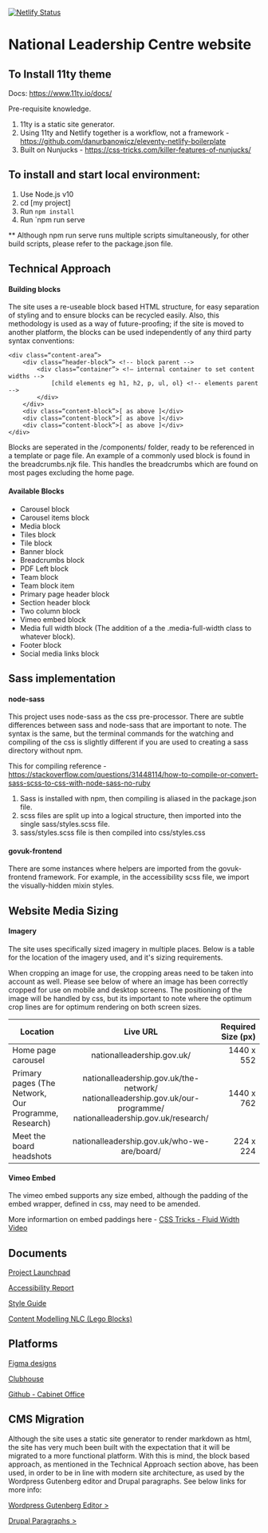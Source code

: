 [![Netlify Status](https://api.netlify.com/api/v1/badges/bbf28a84-4bdb-407b-a2fa-32628d27fa3d/deploy-status)](https://app.netlify.com/sites/eleventy-netlify-boilerplate/deploys)

# National Leadership Centre website

## To Install 11ty theme
Docs: https://www.11ty.io/docs/

Pre-requisite knowledge.

1. 11ty is a static site generator.
2. Using 11ty and Netlify together is a workflow, not a framework - https://github.com/danurbanowicz/eleventy-netlify-boilerplate
3. Built on Nunjucks - https://css-tricks.com/killer-features-of-nunjucks/

## To install and start local environment:
1. Use Node.js v10
2. cd [my project]
3. Run `npm install`
4. Run `npm run serve

** Although npm run serve runs multiple scripts simultaneously, for other build scripts, please refer to the package.json file.

## Technical Approach
#### Building blocks
The site uses a re-useable block based HTML structure, for easy separation of styling and to ensure blocks can be recycled easily. Also, this methodology is used as a way of future-proofing; if the site is moved to another platform, the blocks can be used independently of any third party syntax conventions:

	<div class=“content-area”>
		<div class=“header-block”> <!-- block parent -->
			<div class=“container”> <!— internal container to set content widths -->  
				[child elements eg h1, h2, p, ul, ol} <!-- elements parent -->
			</div>
		</div>
		<div class=“content-block”>[ as above ]</div>
		<div class=“content-block”>[ as above ]</div>
		<div class=“content-block”>[ as above ]</div>
	</div>

Blocks are seperated in the /components/ folder, ready to be referenced in a template or page file. An example of a commonly used block is found in the breadcrumbs.njk file. This handles the breadcrumbs which are found on most pages excluding the home page.

#### Available Blocks
- Carousel block
- Carousel items block
- Media block
- Tiles block
- Tile block
- Banner block
- Breadcrumbs block
- PDF Left block
- Team block
- Team block item
- Primary page header block
- Section header block
- Two column block
- Vimeo embed block
- Media full width block (The addition of a the .media-full-width class to whatever block).
- Footer block
- Social media links block

## Sass implementation
#### node-sass
This project uses node-sass as the css pre-processor. There are subtle differences between sass and node-sass that are important to note. The syntax is the same, but the terminal commands for the watching and compiling of the css is slightly different if you are used to creating a sass directory without npm.

This for compiling reference - https://stackoverflow.com/questions/31448114/how-to-compile-or-convert-sass-scss-to-css-with-node-sass-no-ruby

1. Sass is installed with npm, then compiling is aliased in the package.json file.
2. scss files are split up into a logical structure, then imported into the single sass/styles.scss file.
3. sass/styles.scss file is then compiled into css/styles.css

#### govuk-frontend
There are some instances where helpers are imported from the govuk-frontend framework. For example, in the accessibility scss file, we import the visually-hidden mixin styles.

## Website Media Sizing
#### Imagery

The site uses specifically sized imagery in multiple places. Below is a table for the location of the imagery used, and it's sizing requirements.

When cropping an image for use, the cropping areas need to be taken into account as well. Please see below of where an image has been correctly cropped for use on mobile and desktop screens. The positioning of the image will be handled by css, but its important to note where the optimum crop lines are for optimum rendering on both screen sizes.

| Location                                             | Live URL                                                                                                            | Required Size (px)  |
| -----------------------------------------------------|:-------------------------------------------------------------------------------------------------------------------:| -------------------:|
| Home page carousel	                               | nationalleadership.gov.uk/                                                                                          | 1440 x 552          |
| Primary pages (The Network, Our Programme, Research) | nationalleadership.gov.uk/the-network/ nationalleadership.gov.uk/our-programme/ nationalleadership.gov.uk/research/ | 1440 x 762          |
| Meet the board headshots                             | nationalleadership.gov.uk/who-we-are/board/                                                                         | 224 x 224           |

#### Vimeo Embed
The vimeo embed supports any size embed, although the padding of the embed wrapper, defined in css, may need to be amended.

More informartion on embed paddings here - <a target="_blank" href="https://css-tricks.com/NetMag/FluidWidthVideo/Article-FluidWidthVideo.php">CSS Tricks - Fluid Width Video</a>

## Documents

<a target="_blank" href="https://docs.google.com/document/d/1tJeeV33Q6Vxt8RVTmCUvgRMaFGkGsCHxezalOTrfg-Y/edit?usp=sharing"> Project Launchpad </a>

<a target="_blank" href="https://drive.google.com/file/d/1lKA-CzW9Av9XN6Hk1y7_e8ACbWOuQ049/view"> Accessibility Report </a>

<a target="_blank" href="https://docs.google.com/document/d/1HXATEpLWG0j7z4KHLQYqbGHCGB7lZEW6i8R3RrySoFU/edit"> Style Guide </a>

<a target="_blank" href="https://docs.google.com/spreadsheets/d/1PTgir2Rxk4SDAWBqTZVcrfAJ516UFOj6s2o37qTYOTc/edit#gid=459751473">Content Modelling NLC (Lego Blocks)</a>

## Platforms

<a target="_blank" href="https://www.figma.com/file/xewdA0mJKkZqh3XIBYu8Gx/WIP-1?node-id=672%3A2405">Figma designs</a>

<a target="_blank" href="https://app.clubhouse.io/nationalleadershipcentre/epic/858/website-version-2">Clubhouse</a>

<a target="_blank" href="https://github.com/cabinetoffice">Github - Cabinet Office</a>

## CMS Migration

Although the site uses a static site generator to render markdown as html, the site has very much been built with the expectation that it will be migrated to a more functional platform. With this is mind, the block based approach, as mentioned in the Technical Approach section above, has been used, in order to be in line with modern site architecture, as used by the Wordpress Gutenberg editor and Drupal paragraphs. See below links for more info:

<a href="https://wordpress.org/gutenberg/">Wordpress Gutenberg Editor ></a>

<a href="https://www.drupal.org/project/paragraphs">Drupal Paragraphs ></a>